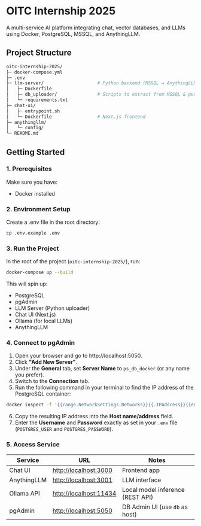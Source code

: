 # OITC Internship 2025
A multi-service AI platform integrating chat, vector databases, and LLMs using Docker, PostgreSQL, MSSQL, and AnythingLLM.

## Project Structure
```bash
oitc-internship-2025/
├─ docker-compose.yml
├─ .env
├─ llm-server/                    # Python backend (MSSQL → AnythingLLM uploader)
│   ├─ Dockerfile
│   ├─ db_uploader/               # Scripts to extract from MSSQL & push to AnythingLLM
│   └─ requirements.txt
├─ chat-ui/
│   ├─ entrypoint.sh
│   └─ Dockerfile                 # Next.js frontend
├─ anythingllm/
│   └─ config/
└─ README.md
```

## Getting Started
### 1. Prerequisites
Make sure you have:
- Docker installed
### 2. Environment Setup
Create a .env file in the root directory:
```bash
cp .env.example .env
```
### 3. Run the Project
In the root of the project (`oitc-internship-2025/`), run:
```bash
docker-compose up --build
```
This will spin up:
- PostgreSQL
- pgAdmin
- LLM Server (Python uploader)
- Chat UI (Next.js)
- Ollama (for local LLMs)
- AnythingLLM
### 4. Connect to pgAdmin
1. Open your browser and go to http://localhost:5050.
2. Click **"Add New Server"**.
3. Under the **General** tab, set **Server Name** to `ps_db_docker` (or any name you prefer).
4. Switch to the **Connection** tab.
5. Run the following command in your terminal to find the IP address of the PostgreSQL container:
```bash
docker inspect -f '{{range.NetworkSettings.Networks}}{{.IPAddress}}{{end}}' chat-ui-postgres
```
6. Copy the resulting IP address into the **Host name/address** field.
7. Enter the **Username** and **Password** exactly as set in your `.env` file (`POSTGRES_USER` and `POSTGRES_PASSWORD`).
### 5. Access Service
| Service     | URL                                              | Notes                            |
| ----------- | ------------------------------------------------ | -------------------------------- |
| Chat UI     | [http://localhost:3000](http://localhost:3000)   | Frontend app                     |
| AnythingLLM | [http://localhost:3001](http://localhost:3001)   | LLM interface                    |
| Ollama API  | [http://localhost:11434](http://localhost:11434) | Local model inference (REST API) |
| pgAdmin     | [http://localhost:5050](http://localhost:5050)   | DB Admin UI (use `db` as host)   |

<!-- | Service     | URL                                              | Description                                  |
| ----------- | ------------------------------------------------ | -------------------------------------------- |
| Chat UI     | [http://localhost:3000](http://localhost:3000)   | Frontend chat interface                      |
| LLM Server  | [http://localhost:8000](http://localhost:8000)   | Python service (uploads MSSQL → AnythingLLM) |
| AnythingLLM | [http://localhost:3001](http://localhost:3001)   | LLM document workspace & ingestion           |
| Ollama      | [http://localhost:11434](http://localhost:11434) | Local LLM API (e.g. llama3, mistral, etc.)   |
| pgAdmin     | [http://localhost:5050](http://localhost:5050)   | DB Admin UI (PostgreSQL)                     | -->
